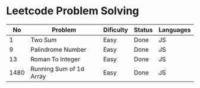 # Leetcode Problem Solving
|No     |Problem                   |Dificulty|Status |Languages|
|-------|--------------------------|--------|--------|---------|
|1      |Two Sum                   |Easy    |Done    |JS       |
|9      |Palindrome Number         |Easy    |Done    |JS       |
|13     |Roman To Integer          |Easy    |Done    |JS       |
|1480   |Running Sum of 1d Array   |Easy    |Done    |JS       |